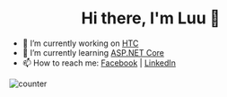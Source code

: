 <h1 align="center">Hi there, I'm Luu 👋</h1> 

- 🔭 I’m currently working on [HTC](http://htc.net.vn/)
- 🌱 I’m currently learning [ASP.NET Core](https://fullstackhero.net/)
- 📫 How to reach me: [Facebook](https://www.facebook.com/jin.mitaka.1919/) | [LinkedIn](https://www.linkedin.com/in/nguy%E1%BB%85n-l%C6%B0u-1369bb169/)  
<!-- - 😄 Pronouns: ...
- ⚡ Fun fact: ... -->
![counter](https://https://pipedream.com/@/p_G6CNmN/edit?copy=true)
